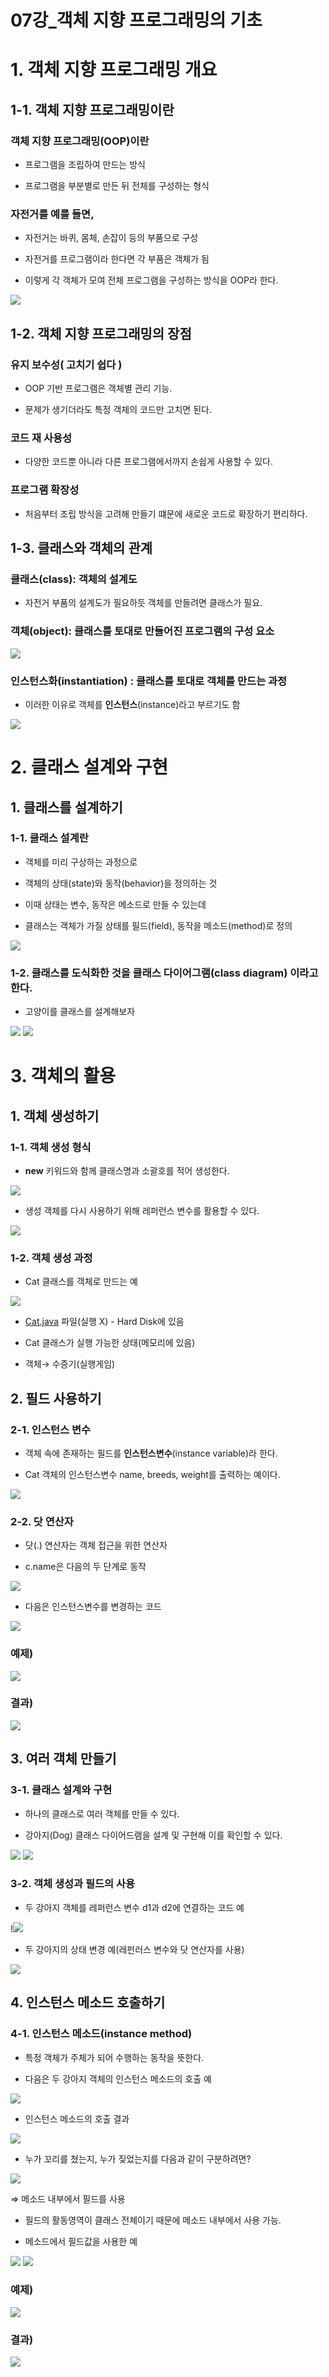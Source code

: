 
# 07강_객체 지향 프로그래밍의 기초

  

# 1. 객체 지향 프로그래밍 개요

  

## 1-1. 객체 지향 프로그래밍이란

  

### 객체 지향 프로그래밍(OOP)이란

  

- 프로그램을 조립하여 만드는 방식

- 프로그램을 부분별로 만든 뒤 전체를 구성하는 형식

  

### 자전거를 예를 들면,

  

- 자전거는 바퀴, 몸체, 손잡이 등의 부품으로 구성

- 자전거를 프로그램이라 한다면 각 부품은 객체가 됨

- 이렇게 각 객체가 모여 전체 프로그램을 구성하는 방식을 OOP라 한다.

<img src = ' https://blog.kakaocdn.net/dn/BU6ed/btr6YPX6TpT/zCesSWWiKxGW3fRL2cWLe1/img.png'>
  

## 1-2. 객체 지향 프로그래밍의 장점

  

### 유지 보수성( 고치기 쉽다 )

  

- OOP 기반 프로그램은 객체별 관리 기능.

- 문제가 생기더라도 특정 객체의 코드만 고치면 된다.

  

### 코드 재 사용성

  

- 다양한 코드뿐 아니라 다른 프로그램에서까지 손쉽게 사용할 수 있다.

  

### 프로그램 확장성

  

- 처음부터 조립 방식을 고려해 만들기 떄문에 새로운 코드로 확장하기 편리하다.

  

## 1-3. 클래스와 객체의 관계

  

### 클래스(class): 객체의 설계도

  

- 자전거 부품의 설계도가 필요하듯 객체를 만들려면 클래스가 필요.

  

### 객체(object): 클래스를 토대로 만들어진 프로그램의 구성 요소

  

<img src = ' https://blog.kakaocdn.net/dn/cFB3Am/btr6N1lMmVA/sJVphoIik4iXchmgRqIwbk/img.png'>
  

### 인스턴스화(instantiation) : 클래스를 토대로 객체를 만드는 과정

  

- 이러한 이유로 객체를 ****인스턴스****(instance)라고 부르기도 함

<img src = ' https://blog.kakaocdn.net/dn/mhyCL/btr6Qrqdiai/YORobXl9oehijxoKnET131/img.png'>
  

# 2. 클래스 설계와 구현

  

## 1. 클래스를 설계하기

  

### 1-1. 클래스 설계란

  

- 객체를 미리 구상하는 과정으로

- 객체의 상태(state)와 동작(behavior)을 정의하는 것

- 이때 상태는 변수, 동작은 메소드로 만들 수 있는데

- 클래스는 객체가 가질 상태를 필드(field), 동작을 메소드(method)로 정의

<img src = ' https://blog.kakaocdn.net/dn/c4Ne44/btr6OZufBoQ/b8M4eLjFM7ge3HyLW87FeK/img.png'>
  
  

### 1-2. 클래스를 도식화한 것을 클래스 다이어그램(class diagram) 이라고 한다.

  

- 고양이를 클래스를 설계해보자

<img src = ' https://blog.kakaocdn.net/dn/H4y9t/btr6N6UTEyt/Lr8CdHvc2YTFExR19x4xZ0/img.png'>
  

<img src = ' https://blog.kakaocdn.net/dn/6OxkH/btr6P25f30f/bDIzNsr5lTQMEcQNwV4hAk/img.png'>
  

# 3. 객체의 활용

  

## 1. 객체 생성하기

  


### 1-1. 객체 생성 형식

  

- ****new**** 키워드와 함께 클래스명과 소괄호를 적어 생성한다.

<img src =' https://blog.kakaocdn.net/dn/ccl4JJ/btr6Tm3sggz/4E3yi0PMhdWP847EmA7HOk/img.png'>

- 생성 객체를 다시 사용하기 위해 레퍼런스 변수를 활용할 수 있다.

  

<img src =' https://blog.kakaocdn.net/dn/c1DZdI/btr6PBfZZuZ/lEjvz4aN92Ur6c8sEzEVoK/img.png'>
  

### 1-2. 객체 생성 과정

  

- Cat 클래스를 객체로 만드는 예

<img src =' https://blog.kakaocdn.net/dn/TQwHW/btr6QT1Ktqf/yysHIeqDLvaumgkF9CjlX0/img.png'>
  

- [Cat.java](http://Cat.java) 파일(실행 X) - Hard Disk에 있음

- Cat 클래스가 실행 가능한 상태(메모리에 있음)

- 객체→ 수증기(실행게임)

  

## 2. 필드 사용하기

  

### 2-1. 인스턴스 변수

  

- 객체 속에 존재하는 필드를 ****인스턴스변수****(instance variable)라 한다.

- Cat 객체의 인스턴스변수 name, breeds, weight를 출력하는 예이다.

<img src =' https://blog.kakaocdn.net/dn/cJFvL8/btr60g2D35f/oZhK1F47kt1rTNfyJCmrIK/img.png'>
  

### 2-2. 닷 연산자

  

- 닷(.) 연산자는 객체 접근을 위한 연산자

- c.name은 다음의 두 단계로 동작

<img src =' https://blog.kakaocdn.net/dn/sbz2n/btr6RBT5pHl/72mqI2lI6nIiMcpJPv8vOK/img.png'>

- 다음은 인스턴스변수를 변경하는 코드

<img src =' https://blog.kakaocdn.net/dn/U0Tt4/btr6QrYw34O/dIceDzAFJv64H6wTasQKtK/img.png'>
  

### 예제)

  

<img src =' https://blog.kakaocdn.net/dn/lvQ41/btr6ZzH8r3j/oIiKOC1RCasIneoL0m9Xv1/img.png'>
  

### 결과)

  

<img src =' https://blog.kakaocdn.net/dn/chwdKB/btr6RBzOmA4/IYDTSLXaim1DAuHaeApck0/img.png'>

  

## 3. 여러 객체 만들기

  

### 3-1. 클래스 설계와 구현

  

- 하나의 클래스로 여러 객체를 만들 수 있다.

- 강아지(Dog) 클래스 다이어드램을 설계 및 구현해 이를 확인할 수 있다.

<img src =' https://blog.kakaocdn.net/dn/Y1PDX/btr6NX5dP0f/RyCK2C2NA1PWFsxXEkff30/img.png'>

<img src =' https://blog.kakaocdn.net/dn/byPEfG/btr6OpUDFzu/eKbOCtDSWPcf8NEc4ph7Yk/img.png'>

  

### 3-2. 객체 생성과 필드의 사용

  

- 두 강아지 객체를 레퍼런스 변수 d1과 d2에 연결하는 코드 예

!<img src =' https://blog.kakaocdn.net/dn/b2wqum/btr6OqlH6qW/mB2LnLbRAdC6fvcjnt1pt0/img.png'>

- 두 강아지의 상태 변경 예(레펀러스 변수와 닷 연산자를 사용)

<img src =' https://blog.kakaocdn.net/dn/b2oFuh/btr6Olrgcox/6iJ4KTWNzho9VRkfPYrNyK/img.png'>

  

## 4. 인스턴스 메소드 호출하기

  

### 4-1. 인스턴스 메소드(instance method)

  

- 특정 객체가 주체가 되어 수행하는 동작을 뜻한다.

- 다음은 두 강아지 객체의 인스턴스 메소드의 호출 예

<img src =' https://blog.kakaocdn.net/dn/qhJxK/btr60gBy9Ax/8RdmludwkAuMsSImEYFOF1/img.png'>


- 인스턴스 메소드의 호출 결과

<img src =' https://blog.kakaocdn.net/dn/mBEQ2/btr6OYJhgaX/KCohTk6ARLaWAbHwm20Irk/img.png'>

- 누가 꼬리를 쳤는지, 누가 짖었는지를 다음과 같이 구분하려면?

<img src = 'https://blog.kakaocdn.net/dn/J7Coh/btr6RBNkPTL/4WIykRasyVI98k8qi8ODQk/img.png'>

⇒ 메소드 내부에서 필드를 사용

- 필드의 활동영역이 클래스 전체이기 때문에 메소드 내부에서 사용 가능.

- 메소드에서 필드값을 사용한 예

<img src = 'https://blog.kakaocdn.net/dn/IHSqu/btr6N5ITbNO/lO2DySJrhDQN0PeVJMGif0/img.png'>

<img src = 'https://blog.kakaocdn.net/dn/bCNkDQ/btr6OYCwlYb/IvOyf4DGnv3CogeWIG2mn0/img.png'>

  

### 예제)

  

<img src = 'https://blog.kakaocdn.net/dn/SHdUL/btr6Oq0jJbg/BKBNQY0qhugLdsmACpFk8K/img.png'>

  

### 결과)

  

<img src = 'https://blog.kakaocdn.net/dn/z3sNI/btr6OU1fGTc/aPGE6bqlFGnlSLM2esQjBk/img.png'>